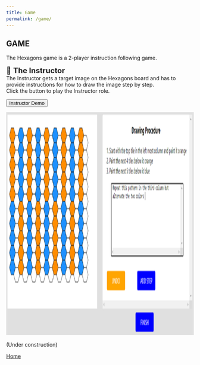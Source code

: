 ```yaml
---
title: Game
permalink: /game/
---
```


## GAME

The Hexagons game is a 2-player instruction following game. 

<span style='font-size:20px;'>&#x1F481; <b> The Instructor </b> </span> <br/>
The Instructor gets a target image on the Hexagons board and has to provide instructions for how to draw the image step by step. <br/> 
Click the button to play the Instructor role.

<button id="full_screen" type="button" class="btn btn-primary btn-sm" onclick="fullScreen_ins()">Instructor Demo</button>

<img src="../media/instructor_pane.PNG" height="600">

<script>
    function fullScreen_ins() {
        var url = https://nlp.biu.ac.il/~royi/hexagon-app-collection-demo/#/login   		
        window.open(url, '_blank');        
        }        
    
</script>


(Under construction)

[Home](/hexagonsDemo)




